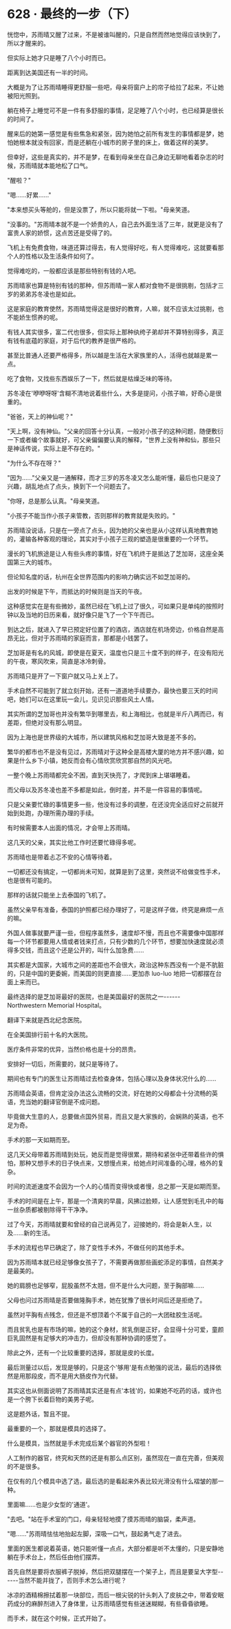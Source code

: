 <link rel="stylesheet" href="../styles/text.css" />
<h1>628 · 最终的一步（下）</h1>

恍惚中，苏雨晴又醒了过来，不是被谁叫醒的，只是自然而然地觉得应该快到了，所以才醒来的。

但实际上她才只是睡了八个小时而已。

距离到达美国还有一半的时间。

大概是为了让苏雨晴睡得更舒服一些吧，母亲将窗户上的帘子给拉了起来，不让她被阳光照到。

躺在椅子上睡觉可不是一件有多舒服的事情，足足睡了八个小时，也已经算是很长的时间了。

醒来后的她第一感觉是有些焦急和紧张，因为她怕之前所有发生的事情都是梦，她怕她根本就没有回家，而是还躺在小城市的房子里的床上，做着这样的美梦。

但幸好，这些是真实的，并不是梦，在看到母亲坐在自己身边无聊地看着杂志的时候，苏雨晴就本能地松了口气。

"醒啦？"

"嗯......好累......"

"本来想买头等舱的，但是没票了，所以只能将就一下啦。"母亲笑道。

"没事的。"苏雨晴本就不是一个娇贵的人，自己去外面生活了三年，就更是没有了富贵人家的娇惯，这点苦还是受得了的。

飞机上有免费食物，味道还算过得去，有人觉得好吃，有人觉得难吃，这就要看那个人的性格以及生活条件如何了。

觉得难吃的，一般都应该是那些特别有钱的人吧。

苏雨晴家也算是特别有钱的那种，但苏雨晴一家人都对食物不是很挑剔，包括才三岁的弟弟苏冬凌也是如此。

这是家庭的教育使然，苏雨晴觉得这是很好的教育，人嘛，就不应该太过挑剔，也不能娇生惯养的呢。

有钱人其实很多，富二代也很多，但实际上那种纨绔子弟却并不算特别得多，真正有钱有底蕴的家庭，对于后代的教养是很严格的。

甚至比普通人还要严格得多，所以越是生活在大家族里的人，活得也就越是累一点。

吃了食物，又找些东西娱乐了一下，然后就是枯燥乏味的等待。

苏冬凌在'咿咿呀呀'含糊不清地说着些什么，大多是提问，小孩子嘛，好奇心是很重的。

"爸爸，天上的神仙呢？"

"天上啊，没有神仙。"父亲的回答十分认真，一般对小孩子的这种问题，随便敷衍一下或者编个故事就好，可父亲偏偏要认真的解释，"世界上没有神和仙，那些只是神话传说，实际上是不存在的。"

"为什么不存在呀？"

"因为......"父亲又是一通解释，而才三岁的苏冬凌又怎么能听懂，最后也只是没了兴趣，胡乱地点了点头，换到下一个问题去了。

"你呀，总是那么认真。"母亲笑道。

"小孩子不能当作小孩子来管教，否则那样的教育就是失败的。"

苏雨晴没说话，只是在一旁点了点头，因为她的父亲也是从小这样认真地教育她的，灌输各种客观的理论，其实对于小孩子三观的塑造是很重要的一个环节。

漫长的飞机旅途是让人有些头疼的事情，好在飞机终于是抵达了芝加哥，这座全美国第三大的城市。

但论知名度的话，杭州在全世界范围内的影响力确实远不如芝加哥的。

出发的时候是下午，而抵达的时候则是当天的午夜。

这种感觉实在是有些微妙，虽然已经在飞机上过了很久，可如果只是单纯的按照时钟以及当地的日历来看，就好像只是飞了一个下午而已。

到达之后，就进入了早已预定好位置了的酒店，酒店就在机场旁边，价格自然是高昂无比，但对于苏雨晴的家庭而言，那都是小钱罢了。

芝加哥是有名的风城，即使是在夏天，温度也只是三十度不到的样子，在没有阳光的午夜，寒风吹来，简直是冰冷刺骨。

苏雨晴只是开了一下窗户就又马上关上了。

手术自然不可能到了就立刻开始，还有一道道地手续要办，最快也要三天的时间吧，她们可以在这里玩一会儿，见识见识那些风土人情。

其实所谓的芝加哥也并没有繁华到哪里去，和上海相比，也就是半斤八两而已，有差距，但绝对没有那么明显。

因为上海也是世界级的大城市，所以建筑风格和芝加哥大致是差不多的。

繁华的都市也不是没有见过，苏雨晴对于这种全是高楼大厦的地方并不感兴趣，如果是什么乡下小镇，她反而会有心情欣赏欣赏那自然的风光吧。

一整个晚上苏雨晴都完全不困，直到天快亮了，才爬到床上堪堪睡着。

而父母以及苏冬凌也差不多都是如此，倒时差，并不是一件容易的事情呢。

只是父亲要忙碌的事情更多一些，他没有过多的调整，在还没完全适应好之前就开始到处跑，办理所需办理的手续。

有时候需要本人出面的情况，才会带上苏雨晴。

这几天的父亲，其实比他工作时还要忙碌得多呢。

苏雨晴也是带着忐忑不安的心情等待着。

一切都还没有搞定，一切都尚未可知，就算是到了这里，突然说不给做变性手术，也是很有可能的。

那样的话就只能坐上去泰国的飞机了。

虽然父亲早有准备，泰国的护照都已经办理好了，可是这样子做，终究是麻烦一点的嘛。

外国人做事就要严谨一些，但程序虽然多，速度却不慢，而且也不需要像中国那样每一个环节都要用人情或者钱来打点，只有少数的几个环节，想要加快速度就必须得多交钱，而且这个还是公开的，叫什么加急费......

其实都是大国家，大城市之间的差距也不会很大，政治这种东西没有一个是不肮脏的，只是中国的更委婉，而美国的则更直接......更加赤 luo-luo 地把一切都摆在台面上来而已。

最终选择的是芝加哥最好的医院，也是美国最好的医院之一------Northwestern Memorial Hospital。

翻译下来就是西北纪念医院。

在全美国排行前十名的大医院。

医疗条件非常的优异，当然价格也是十分的昂贵。

安排好一切后，所需要的，就只是等待了。

期间也有专门的医生让苏雨晴过去检查身体，包括心理以及身体状况什么的......

苏雨晴会英语，但肯定没办法这么流畅的交流，好在她的父母都会十分流畅的英语，充当她的翻译官倒是不成问题。

毕竟做大生意的人，总要做点国外贸易，而且又是大家族的，会娴熟的英语，也不足为奇。

手术的那一天如期而至。

这几天父母带着苏雨晴到处玩，她反而是觉得很累，期待和紧张中还带着些许的惧怕，那种又想手术的日子快点来，又想慢点来，给她点时间准备的心理，格外的复杂。

时间的流逝速度不会因为一个人的心情而变得快或者慢，总之那一天是如期而至。

手术的时间是在上午，那是一个清爽的早晨，风拂过脸颊，让人感觉到毛孔中的每一丝杂质都被剔除得干干净净。

过了今天，苏雨晴就要和曾经的自己说再见了，迎接她的，将会是新人生，以及......新的生活。

手术的流程也早已确定了，除了变性手术外，不做任何的其他手术。

因为苏雨晴本就已经足够像女孩子了，不需要再做那些画蛇添足的事情，自然美才是最美的。

她的肩膀也足够窄，屁股虽然不太翘，但不是什么大问题，至于胸部嘛......

父母也问过苏雨晴是否要做隆胸手术，她在犹豫了很长时间后还是拒绝了。

虽然对平胸有点残念，但还是不想顶着个不属于自己的一大团硅胶生活呢。

而且贫乳也是有市场的嘛，她的这个身材，贫乳倒是正好，会显得十分可爱，童颜巨乳固然是有足够大的冲击力，但却没有那种协调的感觉了。

除此之外，还有一个比较重要的选择，那就是皮的长度。

最后测量过以后，发现是够的，只是这个'够用'是有点勉强的说法，最后的选择依然是用那段皮，而不是用大肠皮作为代替。

其实这也从侧面说明了苏雨晴其实还是有点'本钱'的，如果她不吃药的话，或许也是一个胯下长着巨物的美男子呢。

这是题外话，暂且不提。

最重要的一个，那就是模具的选择了。

什么是模具，当然就是手术完成后某个器官的外型啦！

人工制作的器官，终究和天然的还是有那么点区别，虽然现在一直在完善，但美观的不是很多。

在仅有的几个模具中选了选，最后选的是看起来外表比较光滑没有什么褶皱的那一种。

里面嘛......也是少女型的'通道'。

"去吧。"站在手术室的门口，母亲轻轻地摸了摸苏雨晴的脑袋，柔声道。

"嗯......"苏雨晴怯怯地抬起左脚，深吸一口气，鼓起勇气走了进去。

里面的医生都说着英语，她只能听懂一点点，大部分都是听不太懂的，只是安静地躺在手术台上，然后任由他们摆弄。

首先自然是要将衣服裤子脱掉，然后把双腿摆在一个架子上，而且是要呈大字型------当然不能并拢了，否则手术怎么进行呢？

冰凉的酒精棉擦拭着那一块部位，而后一根尖锐的针头刺入了皮肤之中，带着安眠药成分的麻醉剂进入了身体里，让苏雨晴感觉有些迷迷糊糊，有些昏昏欲睡。

而手术，就在这个时候，正式开始了。
